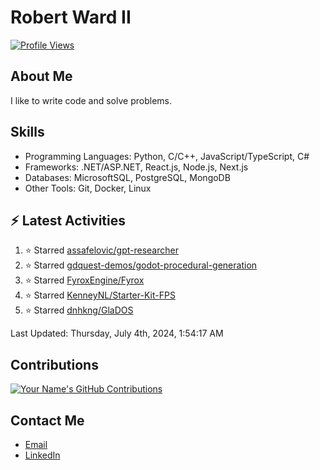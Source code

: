 
# Robert Ward II

[![Profile Views](https://komarev.com/ghpvc/?username=Robert-W-Ward)](https://github.com/Robert-W-Ward)

## About Me
I like to write code and solve problems.

## Skills
- Programming Languages: Python, C/C++, JavaScript/TypeScript, C#
- Frameworks: .NET/ASP.NET, React.js, Node.js, Next.js
- Databases: MicrosoftSQL, PostgreSQL, MongoDB
- Other Tools: Git, Docker, Linux

## :zap: Latest Activities
<!--RECENT_ACTIVITY:start-->
1. ⭐ Starred [assafelovic/gpt-researcher](https://github.com/assafelovic/gpt-researcher)
2. ⭐ Starred [gdquest-demos/godot-procedural-generation](https://github.com/gdquest-demos/godot-procedural-generation)
3. ⭐ Starred [FyroxEngine/Fyrox](https://github.com/FyroxEngine/Fyrox)
4. ⭐ Starred [KenneyNL/Starter-Kit-FPS](https://github.com/KenneyNL/Starter-Kit-FPS)
5. ⭐ Starred [dnhkng/GlaDOS](https://github.com/dnhkng/GlaDOS)
<!--RECENT_ACTIVITY:end-->

<!--RECENT_ACTIVITY:last_update-->
Last Updated: Thursday, July 4th, 2024, 1:54:17 AM
<!--RECENT_ACTIVITY:last_update_end-->

<!--END_SECTIN:activity-->
## Contributions
[![Your Name's GitHub Contributions](https://github-readme-streak-stats.herokuapp.com/?user=Robert-W-Ward&theme=radical)](https://github.com/your-username)

## Contact Me
- [Email](mailto:robertwesleyward2019@gmail.com)
- [LinkedIn](https://linkedin.com/in/https://www.linkedin.com/in/robert-ward-ii/)
